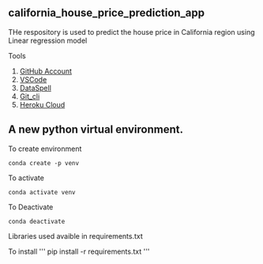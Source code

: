 ## california_house_price_prediction_app

THe respository is used to predict the house price in California region using Linear regression model 

Tools 
1. [GitHub Account](www.github.com)
2. [VSCode](https://code.visualstudio.com/)
3. [DataSpell](https://www.jetbrains.com/dataspell/)
4. [Git_cli](https://git-scm.com/downloads)
5. [Heroku Cloud](www.heroku.com)


## A new python virtual environment.

To create environment

```
conda create -p venv 
```

To activate
```
conda activate venv
```

To Deactivate
```
conda deactivate
```


Libraries used avaible in requirements.txt

To install 
'''
pip install -r requirements.txt
'''
